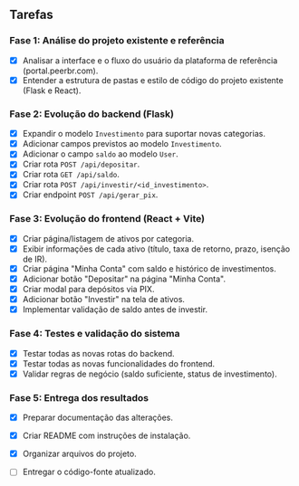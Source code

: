 ## Tarefas

### Fase 1: Análise do projeto existente e referência
- [x] Analisar a interface e o fluxo do usuário da plataforma de referência (portal.peerbr.com).
- [x] Entender a estrutura de pastas e estilo de código do projeto existente (Flask e React).

### Fase 2: Evolução do backend (Flask)
- [x] Expandir o modelo `Investimento` para suportar novas categorias.
- [x] Adicionar campos previstos ao modelo `Investimento`.
- [x] Adicionar o campo `saldo` ao modelo `User`.
- [x] Criar rota `POST /api/depositar`.
- [x] Criar rota `GET /api/saldo`.
- [x] Criar rota `POST /api/investir/<id_investimento>`.
- [x] Criar endpoint `POST /api/gerar_pix`.

### Fase 3: Evolução do frontend (React + Vite)
- [x] Criar página/listagem de ativos por categoria.
- [x] Exibir informações de cada ativo (título, taxa de retorno, prazo, isenção de IR).
- [x] Criar página "Minha Conta" com saldo e histórico de investimentos.
- [x] Adicionar botão "Depositar" na página "Minha Conta".
- [x] Criar modal para depósitos via PIX.
- [x] Adicionar botão "Investir" na tela de ativos.
- [x] Implementar validação de saldo antes de investir.

### Fase 4: Testes e validação do sistema
- [x] Testar todas as novas rotas do backend.
- [x] Testar todas as novas funcionalidades do frontend.
- [x] Validar regras de negócio (saldo suficiente, status de investimento).

### Fase 5: Entrega dos resultados
- [x] Preparar documentação das alterações.
- [x] Criar README com instruções de instalação.
- [x] Organizar arquivos do projeto.
- [ ] Entregar o código-fonte atualizado.

